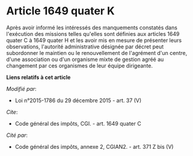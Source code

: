 # Article 1649 quater K

Après avoir informé les intéressés des manquements constatés dans l'exécution des missions telles qu'elles sont définies aux
articles 1649 quater C à 1649 quater H et les avoir mis en mesure de présenter leurs observations, l'autorité administrative
désignée par décret peut subordonner le maintien ou le renouvellement de l'agrément d'un centre, d'une association ou d'un
organisme mixte de gestion agréé au changement par ces organismes de leur équipe dirigeante.

**Liens relatifs à cet article**

_Modifié par_:

  - Loi n°2015-1786 du 29 décembre 2015 - art. 37 (V)

_Cite_:

  - Code général des impôts, CGI. - art. 1649 quater C

_Cité par_:

  - Code général des impôts, annexe 2, CGIAN2. - art. 371 Z bis (V)
